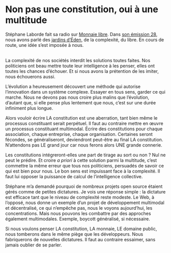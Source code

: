 # Non pas une constitution, oui à une multitude

Stéphane Laborde fait sa radio sur [Monnaie libre](http://monnaielibre.creationmonetaire.info/). Dans [son émission 28](http://monnaielibre.creationmonetaire.info/monnaie-libre-n28-comme-un-jardin-deden/), nous avons parlé des [jardins d’Éden](https://tcrouzet.com/2013/02/18/le-revenu-de-base-comme-jardin-deden/), de la complexité, du libre. En cours de route, une idée s’est imposée à nous.<span id="more-31084"></span>

\
La complexité de nos sociétés interdit les solutions toutes faites. Nos politiciens ont beau mettre toute leur intelligence à les penser, elles ont toutes les chances d’échouer. Et si nous avons la prétention de les imiter, nous échouerons aussi.

L’évolution a heureusement découvert une méthode qui autorise l’innovation dans un système complexe. Essayer en tous sens, garder ce qui marche. Nous ne devons pas nous croire plus malins que l’évolution, d’autant que, si elle pense plus lentement que nous, c’est sur une durée infiniment plus longue.

Alors vouloir écrire LA constitution est une aberration, tant bien même le processus constituant serait perpétuel. Il faut au contraire mettre en œuvre un processus constituant multimodal. Écrire des constitutions pour chaque association, chaque entreprise, chaque organisation. Certaines seront fécondes, se généraliseront, deviendront peut-être au final LA constitution. N’attendons pas LE grand jour car nous ferons alors UNE grande connerie.

Les constitutions intégreront-elles une part de tirage au sort ou non ? Nul ne peut le prédire. Et croire *a priori* à cette solution parmi la multitude, c’est commettre la même erreur que tous nos politiciens, persuadés de savoir ce qui est bien pour nous. Le bon sens est impuissant face à la complexité. Il faut lui opposer la puissance de calcul de l’intelligence collective.

Stéphane m’a demandé pourquoi de nombreux projets open source étaient gérés comme de petites dictatures. Je vois une réponse simple : la dictature est efficace tant que le niveau de complexité reste modeste. Le Web, à l’opposé, nous donne un exemple d’un projet de développement multimodal et décentralisé, ce qui n’empêche pas, nous le voyons aujourd’hui, les concentrations. Mais nous pouvons les combattre par des approches également multimodales. Exemple, boycott généralisé, si nécessaire.

Si nous voulons penser LA constitution, LA monnaie, LE domaine public, nous tomberons dans le même piège que les développeurs. Nous fabriquerons de nouvelles dictatures. Il faut au contraire essaimer, sans jamais oublier de se parler.